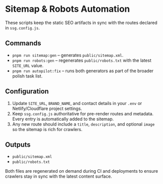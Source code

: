 # Sitemap & Robots Automation

These scripts keep the static SEO artifacts in sync with the routes declared in `ssg.config.js`.

## Commands

- `pnpm run sitemap:gen` – generates `public/sitemap.xml`.
- `pnpm run robots:gen` – regenerates `public/robots.txt` with the latest `SITE_URL` value.
- `pnpm run autopilot:fix` – runs both generators as part of the broader polish task list.

## Configuration

1. Update `SITE_URL`, `BRAND_NAME`, and contact details in your `.env` or Netlify/Cloudflare project settings.
2. Keep `ssg.config.js` authoritative for pre-render routes and metadata. Every entry is automatically added to the sitemap.
3. Any new route should include a `title`, `description`, and optional `image` so the sitemap is rich for crawlers.

## Outputs

- `public/sitemap.xml`
- `public/robots.txt`

Both files are regenerated on demand during CI and deployments to ensure crawlers stay in sync with the latest content surface.
